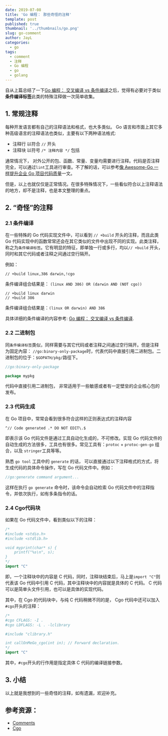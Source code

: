 ```yaml
---
date: 2019-07-08
title: 'Go 编程： 那些奇怪的注释'
template: post
published: true
thumbnail: '../thumbnails/go.png'
slug: go-comment
author: JayL
categories:
  - go
tags:
  - comment
  - 注释
  - Go 编程
  - go
  - golang
---
```


自从上篇总结了一下[Go 编程： 交叉编译 vs 条件编译](/go-compatible/)之后，觉得有必要对于类似**条件编译标签**此类的特殊注释做一次简单收集。

## 1. 常规注释

每种开发语言都有自己的注释语法和格式，也大多类似。 Go 语言和市面上其它多种高级语言的注释语法也类似，主要有以下两种语法格式:

- 注释行 以符合 `//` 开头 
- 注释块 以符号 `/* 注释内容 */` 包括

通常情况下， 对外公开的包、函数、常量、变量均需要进行注释。代码是否注释完全，可以通过`lint`工具进行审查。不了解的话，可以参考[像 Awesome-Go 一样提升企业 Go 项目代码质量](/golang-ci-code-review/)一文。

但是，以上也就仅仅是正常情况。在很多特殊情况下，一些看似符合以上注释语法的地方，却不是注释，也是本文整理的重点。

## 2. “奇怪”的注释

### 2.1 条件编译

在一些特殊的 Go 代码实现文件中，可以看到 `// +build` 开头的注释，而且此类 Go 代码实现中的函数常常还会在其它类似的文件中出现不同的实现。此类注释，称之为`条件编译标签`。它有明显的特征，即单独一行或多行，均以`// +build` 开头，同时和其它代码或者注释之间通过空行隔开。

例如：

````
// +build linux,386 darwin,!cgo
````
条件编译组合结果是： `(linux AND 386) OR (darwin AND (NOT cgo))`

````
// +build linux darwin
// +build 386
````
条件编译组合结果是：`(linux OR darwin) AND 386`

具体详细的条件编译的内容参考: [Go 编程： 交叉编译 vs 条件编译](/go-compatible/).

### 2.2 二进制包

同`条件编译标签`类似，同样需要与其它代码或者注释之间通过空行隔开。但是注释为固定內容： `//go:binary-only-package`时，代表代码中直接引用二进制包。二进制包的位于：`$GOPATH/pkg/`路徑下。

````go
//go:binary-only-package

package mypkg
````

代码中直接引用二进制包， 非常适用于一些敏感或者有一定壁垒的企业核心包的发布。

### 2.3 代码生成

在 Go 项目中，常常会看到很多符合这样的正则表达式的注释内容

`^// Code generated .* DO NOT EDIT\.$`

即表示该 Go 代码文件是通过工具自动化生成的，不可修改。实现 Go 代码文件的自动生成的方法很多，工具也有很多。常见工具有：`protoc` + `protoc-gen-go` 组合，以及 `stringer`工具等等。

熟悉 `go tool` 工具中的 `generate` 的话， 可以直接通过以下注释格式的方式，将生成代码的具体命令操作，写在 Go 代码文件中。例如：

````go
//go:generate command argument...
````

这样在执行 `go generate` 命令时，该命令会自动检索 Go 代码文件中的注释指令，并依次执行，如有多条指令的话。

### 2.4 Cgo代码块

如果在 Go 代码文件中，看到类似以下的注释：

````go
/*
#include <stdio.h>
#include <stdlib.h>

void myprint(char* s) {
	printf("%s\n", s);
}
*/
import "C"
````

即，一个注释块中的内容是 C 代码，同时，注释块结束后，马上是`import "C"`则代表该 Go 代码中引用 C 代码，其中注释块中的内容就是具体的 C 代码。 C 代码可以是简单头文件引用，也可以是具体的实现代码。 

其中，在 Cgo 的代码块中，与纯 C 代码稍微不同的是， Cgo 代码中还可以加入`#cgo`开头的注释：

````go
/*
#cgo CFLAGS: -I .
#cgo LDFLAGS: -L . -lclibrary

#include "clibrary.h"

int callOnMeGo_cgo(int in); // Forward declaration.
*/
import "C"
````

其中，`#cgo`开头的行作用是指定具体 C 代码的编译链接参数。

## 3. 小结

以上就是我想到的一些奇怪的注释，如有遗漏，欢迎补充。

## 参考资源：

- [Comments](https://github.com/golang/go/wiki/Comments)
- [Cgo](https://github.com/golang/go/wiki/cgo)